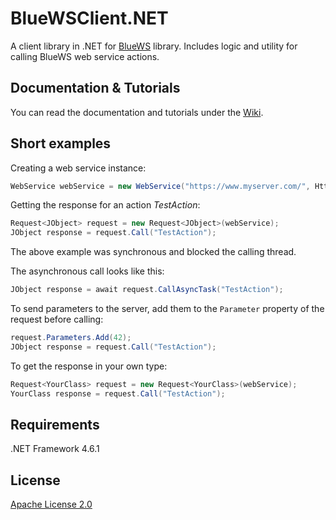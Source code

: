 # BlueWSClient.NET
A client library in .NET for [BlueWS](https://github.com/GregaMohorko/BlueWS) library. Includes logic and utility for calling BlueWS web service actions.

## Documentation & Tutorials
You can read the documentation and tutorials under the [Wiki](https://github.com/GregaMohorko/BlueWSClient.NET/wiki).

## Short examples
Creating a web service instance:
```C#
WebService webService = new WebService("https://www.myserver.com/", HttpMethod.Get);
```

Getting the response for an action *TestAction*:
```C#
Request<JObject> request = new Request<JObject>(webService);
JObject response = request.Call("TestAction");
```

The above example was synchronous and blocked the calling thread.

The asynchronous call looks like this:
```C#
JObject response = await request.CallAsyncTask("TestAction");
```

To send parameters to the server, add them to the ```Parameter``` property of the request before calling:
```C#
request.Parameters.Add(42);
JObject response = request.Call("TestAction");
```

To get the response in your own type:
```C#
Request<YourClass> request = new Request<YourClass>(webService);
YourClass response = request.Call("TestAction");
```

## Requirements
.NET Framework 4.6.1

## License
[Apache License 2.0](./LICENSE)
